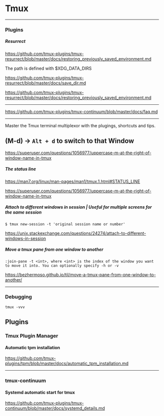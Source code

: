 
# Tmux

---

### Plugins

##### Resurrect

https://github.com/tmux-plugins/tmux-resurrect/blob/master/docs/restoring_previously_saved_environment.md


The path is defined with $XDG_DATA_DIRS

https://github.com/tmux-plugins/tmux-resurrect/blob/master/docs/save_dir.md

https://github.com/tmux-plugins/tmux-resurrect/blob/master/docs/restoring_previously_saved_environment.md

---

https://github.com/tmux-plugins/tmux-continuum/blob/master/docs/faq.md

---

Master the Tmux terminal multiplexor with the plugings, shortcuts and tips.

(M-d) -> `Alt + d` to switch to that Window
---


https://superuser.com/questions/1056977/uppercase-m-at-the-right-of-window-name-in-tmux


##### The status line

https://man7.org/linux/man-pages/man1/tmux.1.html#STATUS_LINE

https://superuser.com/questions/1056977/uppercase-m-at-the-right-of-window-name-in-tmux

##### Attach to different windows in session | Useful for multiple screens for the same session
`$ tmux new-session -t 'original session name or number'`

https://unix.stackexchange.com/questions/24274/attach-to-different-windows-in-session

##### Move a tmux pane from one window to another
`:join-pane -t <int>, where <int> is the index of the window you want to move it into. You can optionally specify -h or -v`

https://bezhermoso.github.io/til/move-a-tmux-pane-from-one-window-to-another/


---

### Debugging

```
tmux -vvv
```

## Plugins
### Tmux Plugin Manager
#### Automatic tpm installation
https://github.com/tmux-plugins/tpm/blob/master/docs/automatic_tpm_installation.md

---

### tmux-continuum
#### Systemd automatic start for tmux
https://github.com/tmux-plugins/tmux-continuum/blob/master/docs/systemd_details.md
